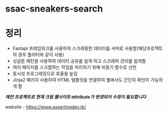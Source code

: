 # ssac-sneakers-search


# 정리
- Fastapi 프레임워크를 사용하여 스크래핑한 데이터를 서버로 사용함(해당프로젝트의 경우 플러터와 같이 사용)
- 싱글톤 패턴을 사용하여 데이터 공유를 쉽게 하고 스크래퍼 관리를 쉽게함
- 여러 페이지를 스크랩하는 작업을 처리하기 위해 비동기 함수로 선언 
- 동시성 프로그래밍으로 효율을 높임
- Jinja2 패키지 사용하여 HTML 템플릿을 연결하여 웹에서도 간단히 확인이 가능하게 함 

***예전 프로젝트로  현재 크림 웹사이트 attribute가 변경되어 수정이 필요합니다***


website - https://www.assertivedev.tk/
